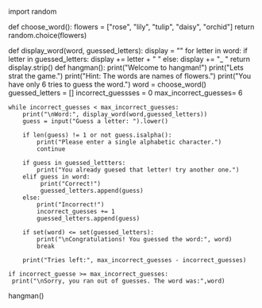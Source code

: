import random

def choose_word():
    flowers = ["rose", "lily", "tulip", "daisy", "orchid"]
    return random.choice(flowers)

def display_word(word, guessed_letters):
    display = ""
    for letter in word:
        if letter in guessed_letters:
           display += letter + " "
        else:
            display += "_ "
    return display.strip()
def hangman():
    print("Welcome to hangman!")
    print("Lets strat the game.")
    print("Hint: The words are names of flowers.")
    print("You have only 6 tries to guess the word.")
    word = choose_word()
    guessed_letters = []
    incorrect_guessses = 0
    max_incorrect_guesses= 6

    while incorrect_guesses < max_incorrect_guesses:
        print("\nWord:", display_word(word,guessed_letters))
        guess = input("Guess a letter: ").lower()

        if len(guess) != 1 or not guess.isalpha():
            print("Please enter a single alphabetic character.")
            continue

        if guess in guessed_lettters:
            print("You already guesed that letter! try another one.")
        elif guess in word:
             print("Correct!")
             guessed_letters.append(guess)
        else:
            print("Incorrect!")
            incorrect_guesses += 1
            guessed_letters.append(guess)

        if set(word) <= set(guessed_letters):
            print("\nCongratulations! You guessed the word:", word)
            break

        print("Tries left:", max_incorrect_guesses - incorrect_guesses)

    if incorrect_guesse >= max_incorrect_guesses:
     print("\nSorry, you ran out of guesses. The word was:",word)

hangman()
